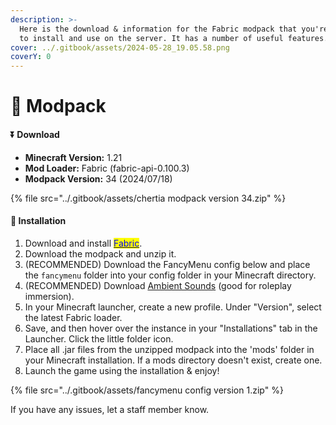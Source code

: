 ```yaml
---
description: >-
  Here is the download & information for the Fabric modpack that you're welcome
  to install and use on the server. It has a number of useful features.
cover: ../.gitbook/assets/2024-05-28_19.05.58.png
coverY: 0
---
```


# 🔋 Modpack

#### ⏬ Download

* **Minecraft Version:** 1.21
* **Mod Loader:** Fabric (fabric-api-0.100.3)
* **Modpack Version:** 34 (2024/07/18)

{% file src="../.gitbook/assets/chertia modpack version 34.zip" %}

#### 🔧  Installation

1. Download and install [<mark style="color:blue;">Fabric</mark>](https://fabricmc.net).
2. Download the modpack and unzip it.
3. (RECOMMENDED) Download the FancyMenu config below and place the `fancymenu` folder into your config folder in your Minecraft directory.
4. (RECOMMENDED) Download [Ambient Sounds](https://cdn.modrinth.com/data/fM515JnW/versions/fMT5SCgk/AmbientSounds\_FABRIC\_v6.0.2\_mc1.21.jar) (good for roleplay immersion).
5. In your Minecraft launcher, create a new profile. Under "Version", select the latest Fabric loader.
6. Save, and then hover over the instance in your "Installations" tab in the Launcher. Click the little folder icon.
7. Place all .jar files from the unzipped modpack into the 'mods' folder in your Minecraft installation. If a mods directory doesn't exist, create one.
8. Launch the game using the installation & enjoy!

{% file src="../.gitbook/assets/fancymenu config version 1.zip" %}

If you have any issues, let a staff member know.
